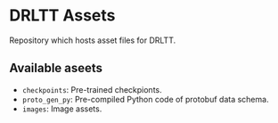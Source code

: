 # DRLTT Assets

Repository which hosts asset files for DRLTT.

## Available aseets

- `checkpoints`: Pre-trained checkpionts.
- `proto_gen_py`: Pre-compiled Python code of protobuf data schema.
- `images`: Image assets.
